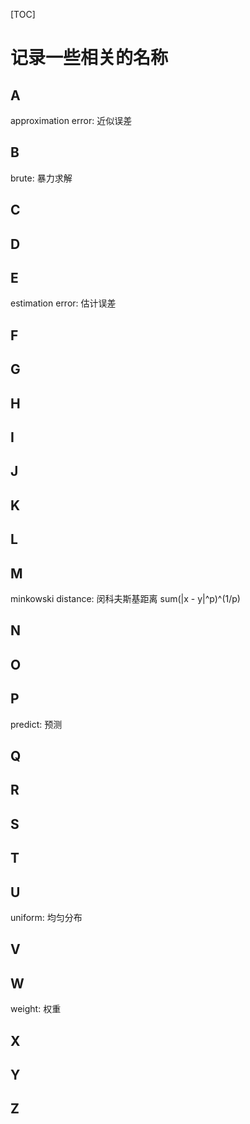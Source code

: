 [TOC]
# 记录一些相关的名称

## A
approximation error: 近似误差
## B
brute: 暴力求解

## C
## D
## E
estimation error: 估计误差
## F
## G
## H
## I
## J
## K
## L
## M
minkowski distance: 闵科夫斯基距离 sum(|x - y|^p)^(1/p)
## N
## O
## P
predict: 预测
## Q
## R
## S
## T
## U
uniform: 均匀分布
## V
## W
weight: 权重
## X
## Y
## Z
